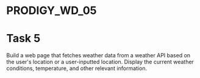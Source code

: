 # PRODIGY_WD_05
# Task 5
<p>Build a web page that fetches weather data from a weather API based on the user's location or a user-inputted location. Display the current weather conditions, temperature, and other relevant information.</p>

